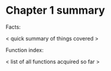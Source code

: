 # Chapter 1 summary

Facts:

< quick summary of things covered >

Function index:

< list of all functions acquired so far >
